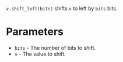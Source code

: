 `v.shift_left(bits)` shifts `v` to left by `bits` bits.

# Parameters

* `bits` - The number of bits to shift.
* `v` - The value to shift.